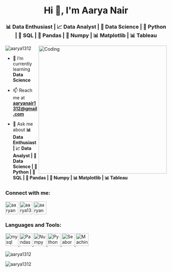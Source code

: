 <h1 align="center">Hi 👋, I'm Aarya Nair</h1>
<h3 align="center">📊 Data Enthusiast | 📈 Data Analyst | 🧬 Data Science | 🐍 Python | 💾 SQL | 🐼 Pandas | 🧮 Numpy | 📊 Matplotlib | 📊 Tableau</h3>

<img align="right" alt="Coding" width="400" src="https://cdn.dribbble.com/users/2704414/screenshots/7466903/media/b08ab576316bd4582fef189f471cd9e5.gif">

<p align="left"> <img src="https://komarev.com/ghpvc/?username=aarya1312&label=Profile%20views&color=0e75b6&style=flat" alt="aarya1312" /> </p>

- 🌱 I’m currently learning **Data Science**

- 📫 Reach me at **aaryanair1312@gmail.com**

- 💬 Ask me about **📊 Data Enthusiast | 📈 Data Analyst | 🧬 Data Science | 🐍 Python | 💾 SQL | 🐼 Pandas | 🧮 Numpy | 📊 Matplotlib | 📊 Tableau**

<h3 align="left">Connect with me:</h3>
<p align="left">
<a href="https://linkedin.com/in/aaryanair13" target="blank"><img align="center" src="https://img.icons8.com/color/48/linkedin.png" alt="aaryanair13" height="40" width="40" /></a>
<a href="https://github.com/aarya1312" target="blank"><img align="center" src="https://img.icons8.com/sf-black-filled/64/FFFFFF/github.png" alt="aarya1312" height="40" width="40" /></a>
<a href="#" target="blank"><img align="center" src="https://img.icons8.com/fluency/48/gmail-new.png" alt="aaryanair1312@gmail.com" height="40" width="40" /></a>
</p>

<h3 align="left">Languages and Tools:</h3>
<p align="left"> 
    <a href="#" target="_blank" rel="noreferrer"> 
        <img src="https://img.icons8.com/color/48/mysql-logo.png" 
        alt="mysql" width="40" height="40"/> 
    </a> 
    <a href="#" target="_blank" rel="noreferrer"> 
        <img src="https://img.icons8.com/color/48/pandas.png" 
        alt="Pandas" width="40" height="40"/> 
    </a> 
    <a href="#" target="_blank" rel="noreferrer"> 
        <img src="https://img.icons8.com/color/48/numpy.png" 
        alt="Numpy" width="40" height="40"/> 
    </a> 
    <a href="#" target="_blank" rel="noreferrer"> 
        <img src="https://img.icons8.com/color/48/python--v1.png" 
        alt="Python" width="40" height="40"/> 
    </a> 
    <a href="#" target="_blank" rel="noreferrer"> 
        <img src="https://seaborn.pydata.org/_images/logo-mark-lightbg.svg" 
        alt="Seaborn" width="40" height="40"/> 
    </a> 
    <a href="#" target="_blank" rel="noreferrer"> 
        <img src="https://www.flaticon.com/free-icons/machine-learning" 
        alt="Machine Learning" width="40" height="40"/> 
    </a> 
</p>

<p><img align="center" src="https://github-readme-stats.vercel.app/api/top-langs?username=aarya1312&show_icons=true&locale=en&layout=compact" alt="aarya1312" /></p>

<p><img align="center" src="https://github-readme-streak-stats.herokuapp.com/?user=aarya1312&" alt="aarya1312" /></p>
